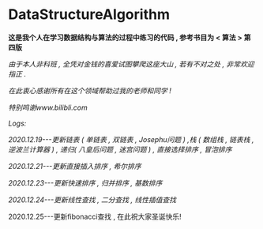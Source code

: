 # DataStructureAlgorithm
**这是我个人在学习数据结构与算法的过程中练习的代码 , 参考书目为 < 算法 > 第四版**  

*由于本人非科班 , 全凭对金钱的喜爱试图攀爬这座大山 , 若有不对之处 , 非常欢迎指正 .*
  
*在此衷心感谢所有在这个领域帮助过我的老师和同学 !*    

*特别鸣谢www.bilibli.com*  


*Logs:*  

*2020.12.19---更新链表 ( 单链表 , 双链表 , Josephu问题 ) ,栈 ( 数组栈 , 链表栈 , 逆波兰计算器 ) , 递归( 八皇后问题 , 迷宫问题 ) , 直接选择排序 , 冒泡排序*  

*2020.12.21---更新直接插入排序 , 希尔排序*  

*2020.12.23---更新快速排序 , 归并排序 , 基数排序*  

*2020.12.24---更新线性查找 , 二分查找 , 线性插值查找*  

2020.12.25---更新fibonacci查找 , 在此祝大家圣诞快乐! 
